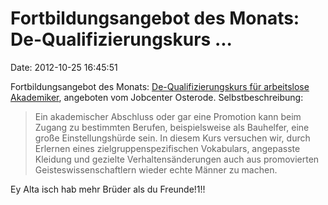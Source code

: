 Fortbildungsangebot des Monats: De-Qualifizierungskurs \...
===========================================================

Date: 2012-10-25 16:45:51

Fortbildungsangebot des Monats: [De-Qualifizierungskurs für arbeitslose
Akademiker](http://www.gegen-hartz.de/nachrichtenueberhartziv/jobcenter-kurs-de-qualifizierung-von-akademikern-9001163.php),
angeboten vom Jobcenter Osterode. Selbstbeschreibung:

> Ein akademischer Abschluss oder gar eine Promotion kann beim Zugang zu
> bestimmten Berufen, beispielsweise als Bauhelfer, eine große
> Einstellungshürde sein. In diesem Kurs versuchen wir, durch Erlernen
> eines zielgruppenspezifischen Vokabulars, angepasste Kleidung und
> gezielte Verhaltensänderungen auch aus promovierten
> Geisteswissenschaftlern wieder echte Männer zu machen.

Ey Alta isch hab mehr Brüder als du Freunde!1!!
